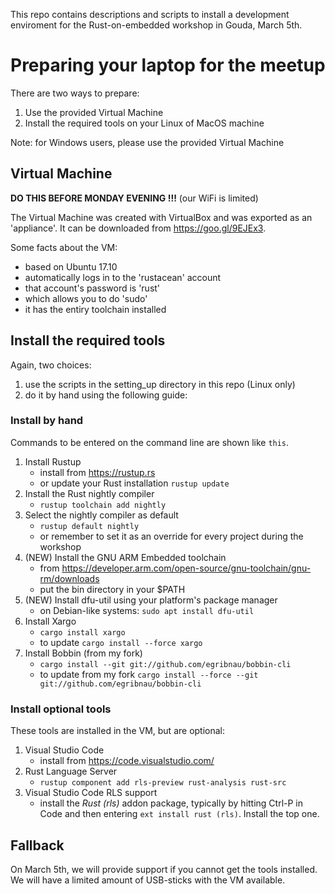 This repo contains descriptions and scripts to install a development enviroment for the Rust-on-embedded workshop in Gouda, March 5th. 

# Preparing your laptop for the meetup

There are two ways to prepare:
1. Use the provided Virtual Machine 
2. Install the required tools on your Linux of MacOS machine

Note: for Windows users, please use the provided Virtual Machine

## Virtual Machine

__DO THIS BEFORE MONDAY EVENING !!!__  (our WiFi is limited)


The Virtual Machine was created with VirtualBox and was exported as an 'appliance'. 
It can be downloaded from https://goo.gl/9EJEx3.

Some facts about the VM:
* based on Ubuntu 17.10
* automatically logs in to the 'rustacean' account
* that account's password is 'rust'
* which allows you to do 'sudo'
* it has the entiry toolchain installed

  
## Install the required tools

Again, two choices:
1. use the scripts in the setting_up directory in this repo (Linux only)
2. do it by hand using the following guide:

### Install by hand
Commands to be entered on the command line are shown like `this`.

1. Install Rustup
    * install from https://rustup.rs
    * or update your Rust installation `rustup update`
2. Install the Rust nightly compiler 
    * `rustup toolchain add nightly`
3. Select the nightly compiler as default 
    * `rustup default nightly`
    * or remember to set it as an override for every project during the workshop
4. (NEW) Install the GNU ARM Embedded toolchain
    * from https://developer.arm.com/open-source/gnu-toolchain/gnu-rm/downloads
    * put the bin directory in your $PATH
5. (NEW) Install dfu-util using your platform's package manager
    * on Debian-like systems: `sudo apt install dfu-util`
6. Install Xargo 
    * `cargo install xargo`
    * to update `cargo install --force xargo`
7. Install Bobbin (from my fork) 
    * `cargo install --git git://github.com/egribnau/bobbin-cli`
    * to update from my fork `cargo install --force --git git://github.com/egribnau/bobbin-cli`

### Install optional tools

These tools are installed in the VM, but are optional:

1. Visual Studio Code 
    * install from https://code.visualstudio.com/
2. Rust Language Server 
    * `rustup component add rls-preview rust-analysis rust-src`
3. Visual Studio Code RLS support
    * install the _Rust (rls)_ addon package, typically by hitting Ctrl-P in Code and then entering `ext install rust (rls)`.
    Install the top one. 
    
    
## Fallback
On March 5th, we will provide support if you cannot get the tools installed. 
We will have a limited amount of USB-sticks with the VM available. 


